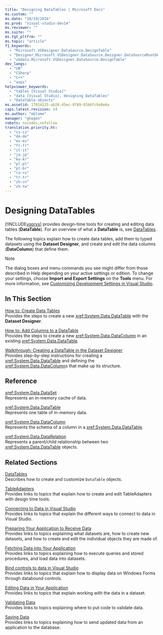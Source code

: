 ```yaml
---
title: "Designing DataTables | Microsoft Docs"
ms.custom: ""
ms.date: "10/19/2016"
ms.prod: "visual-studio-dev14"
ms.reviewer: ""
ms.suite: ""
ms.tgt_pltfrm: ""
ms.topic: "article"
f1_keywords: 
  - "Microsoft.VSDesigner.DataSource.DesignTable"
  - "Designer_Microsoft.VSDesigner.DataSource.Designer.DataSourceRootDesigner"
  - "vbdata.Microsoft.VSDesigner.DataSource.DesignTable"
dev_langs: 
  - "VB"
  - "CSharp"
  - "C++"
  - "aspx"
helpviewer_keywords: 
  - "tables [Visual Studio]"
  - "data [Visual Studio], designing DataTables"
  - "DataTable objects"
ms.assetid: 17014125-ab28-45ec-8789-01b6fc9a8e6a
caps.latest.revision: 14
ms.author: "mblome"
manager: "ghogen"
robots: noindex,nofollow
translation.priority.ht: 
  - "cs-cz"
  - "de-de"
  - "es-es"
  - "fr-fr"
  - "it-it"
  - "ja-jp"
  - "ko-kr"
  - "pl-pl"
  - "pt-br"
  - "ru-ru"
  - "tr-tr"
  - "zh-cn"
  - "zh-tw"
---
```

# Designing DataTables
[!INCLUDE[vsprvs](../code-quality/includes/vsprvs_md.md)] provides design-time tools for creating and editing data tables (**DataTable**). For an overview of what a **DataTable** is, see [DataTables](../Topic/DataTables.md).  
  
 The following topics explain how to create data tables, add them to typed datasets using the **Dataset Designer**, and create and edit the data columns (**DataColumn**) that define them.  
  
> [!NOTE]
>  The dialog boxes and menu commands you see might differ from those described in Help depending on your active settings or edition. To change your settings, choose **Import and Export Settings** on the **Tools** menu. For more information, see [Customizing Development Settings in Visual Studio](http://msdn.microsoft.com/en-us/22c4debb-4e31-47a8-8f19-16f328d7dcd3).  
  
## In This Section  
 [How to: Create Data Tables](../data-tools/how-to--create-data-tables.md)  
 Provides the steps to create a new <xref:System.Data.DataTable> with the **Dataset Designer**.  
  
 [How to: Add Columns to a DataTable](../Topic/How%20to:%20Add%20Columns%20to%20a%20DataTable.md)  
 Provides the steps to create a new <xref:System.Data.DataColumn> in an existing <xref:System.Data.DataTable>.  
  
 [Walkthrough: Creating a DataTable in the Dataset Designer](../data-tools/walkthrough--creating-a-datatable-in-the-dataset-designer.md)  
 Provides step-by-step instructions for creating a <xref:System.Data.DataTable> and defining the <xref:System.Data.DataColumn>s that make up its structure.  
  
## Reference  
 <xref:System.Data.DataSet>  
 Represents an in-memory cache of data.  
  
 <xref:System.Data.DataTable>  
 Represents one table of in-memory data.  
  
 <xref:System.Data.DataColumn>  
 Represents the schema of a column in a <xref:System.Data.DataTable>.  
  
 <xref:System.Data.DataRelation>  
 Represents a parent/child relationship between two <xref:System.Data.DataTable> objects.  
  
## Related Sections  
 [DataTables](../Topic/DataTables.md)  
 Describes how to create and customize `DataTable` objects.  
  
 [TableAdapters](../Topic/TableAdapters.md)  
 Provides links to topics that explain how to create and edit TableAdapters with design time tools.  
  
 [Connecting to Data in Visual Studio](../data-tools/connecting-to-data-in-visual-studio.md)  
 Provides links to topics that explain the different ways to connect to data in Visual Studio.  
  
 [Preparing Your Application to Receive Data](../Topic/Preparing%20Your%20Application%20to%20Receive%20Data.md)  
 Provides links to topics explaining what datasets are, how to create new datasets, and how to create and edit the individual objects they are made of.  
  
 [Fetching Data into Your Application](../data-tools/fetching-data-into-your-application.md)  
 Provides links to topics explaining how to execute queries and stored procedures, and load data into datasets.  
  
 [Bind controls to data in Visual Studio](../data-tools/bind-controls-to-data-in-visual-studio.md)  
 Provides links to topics that explain how to display data on Windows Forms through databound controls.  
  
 [Editing Data in Your Application](../data-tools/editing-data-in-your-application.md)  
 Provides links to topics that explain working with the data in a dataset.  
  
 [Validating Data](../Topic/Validating%20Data.md)  
 Provides links to topics explaining where to put code to validate data.  
  
 [Saving Data](../data-tools/saving-data.md)  
 Provides links to topics explaining how to send updated data from an application to the database.